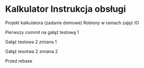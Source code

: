 # Kalkulator Instrukcja obsługi

Projekt kalkulatora (zadanie domowe)
Robiony w ramach zajęć IO


Pierwszy commit na gałąź testową 1

Gałąź testowa 2 zmiana 1

Gałąź tesotwa 2 zmiana 2

Przed rebase